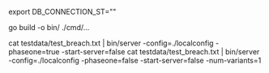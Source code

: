 export DB_CONNECTION_ST=""

go build -o bin/ ./cmd/...

cat testdata/test_breach.txt | bin/server -config=./localconfig -phaseone=true -start-server=false
cat testdata/test_breach.txt | bin/server -config=./localconfig -phaseone=false -start-server=false -num-variants=1